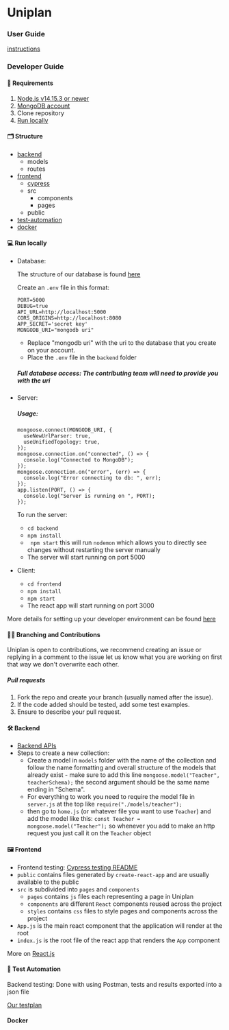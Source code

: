 # Uniplan

### User Guide

<a href="https://docs.google.com/document/d/1aJ_RK6QkcDIHBQYMIbAp1Q9q2KC5b4_d8xWGZF0OiU8/edit?usp=sharing"  target="_blank">instructions</a>

### Developer Guide

#### 👾 Requirements

1. <a href="https://nodejs.org/en/"  target="_blank">Node.js v14.15.3 or newer </a>
2. <a href="https://account.mongodb.com/account/login"  target="_blank">MongoDB account</a>
3. Clone repository 
4. [Run locally](#-run-locally)

#### 🗂 Structure

- [backend](#-backend)
  - models
  - routes 
- [frontend](#-frontend)
  - [cypress](frontend/cypress/README.md)
  - src
    - components
    - pages
  - public
- [test-automation](#-test-automation)
- [docker](#docker)

#### 💻 Run locally

- Database:

  The structure of our database is found <a href="https://docs.google.com/document/d/1UzjPNOmVDPNzSXKqMaZ80MPLGmhRFLFr6GXK5MddRLU/edit?usp=sharing"  target="_blank">here</a>
  
  Create an ``.env`` file in this format:
  ``` 
  PORT=5000
  DEBUG=true
  API_URL=http://localhost:5000
  CORS_ORIGINS=http://localhost:8080
  APP_SECRET='secret key'
  MONGODB_URI="mongodb uri"

  ```
  - Replace "mongodb uri" with the uri to the database that you create on your account.
  - Place the ``.env`` file in the ``backend`` folder

  ##### Full database access: The contributing team will need to provide you with the uri

- Server:
  ##### Usage:
  ```
  mongoose.connect(MONGODB_URI, {
    useNewUrlParser: true,
    useUnifiedTopology: true,
  });
  mongoose.connection.on("connected", () => {
    console.log("Connected to MongoDB");
  });
  mongoose.connection.on("error", (err) => {
    console.log("Error connecting to db: ", err);
  });
  app.listen(PORT, () => {
    console.log("Server is running on ", PORT);
  });
  ```
  To run the server:
  - ``cd backend``
  - ``npm install`` 
  - `` npm start`` this will run ``nodemon`` which allows you to directly see changes without restarting the server manually 
  - The server will start running on port 5000

- Client:
   - ``cd frontend``
   - ``npm install`` 
   - ``npm start`` 
   - The react app will start running on port 3000

More details for setting up your developer environment can be found <a href="https://docs.google.com/document/d/1nB0lRI0E6x9cO13FxYdyd5gTg8Ya10P7GRPWN3HU_2k/edit?usp=sharing"  target="_blank">here</a>

#### 👩‍💻 Branching and Contributions

Uniplan is open to contributions, we recommend creating an issue or replying in a comment to the issue let us know what you are working on first that way we don't overwrite each other.

##### Pull requests
1. Fork the repo and create your branch (usually named after the issue).
2. If the code added should be tested, add some test examples.
3. Ensure to describe your pull request.


#### 🛠 Backend
  - <a href="https://docs.google.com/document/d/1UwwsonkqD68Jg1awcimWrtvlqRNyD1CB2H6F86l-eds/edit?usp=sharing"  target="_blank">Backend APIs</a>
  - Steps to create a new collection: 
    - Create a model in ``models`` folder with the name of the collection and follow the name formatting and overall structure of the models that already exist - make sure to add this line ``mongoose.model("Teacher", teacherSchema);`` the second argument should be the same name ending in "Schema".
    - For everything to work you need to require the model file in ``server.js`` at the top like ``require("./models/teacher");``
    - then go to ``home.js`` (or whatever file you want to use ``Teacher``) and add the model like this: ``const Teacher = mongoose.model("Teacher");`` so whenever you add to make an http request you just call it on the ``Teacher`` object

#### 🖼 Frontend

  - Frontend testing: [Cypress testing README](frontend/cypress/README.md)
  - ``public`` contains files generated by ``create-react-app`` and are usually available to the public
  - ``src`` is subdivided into ``pages`` and ``components``
    - ``pages`` contains ``js`` files each representing a page in Uniplan
    - ``components`` are different ``React`` components reused across the project
    - ``styles`` contains ``css`` files to style pages and components across the project
  - `App.js` is the main react component that the application will render at the root
  - ``index.js`` is the root file of the react app that renders the `App` component 

More on <a href="https://reactjs.org">React.js</a>

#### 🚗 Test Automation

Backend testing: Done with using Postman, tests and results exported into a json file

<a href="https://docs.google.com/document/d/1kOiGYqF64Q1FonaBKAe9zZcTp9LdUACW9IjhNbEecF0/edit?usp=sharing">Our testplan</a>

#### Docker

